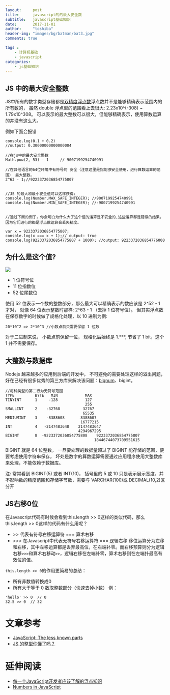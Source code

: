 ```yaml
---
layout:     post
title:      javascript的的最大安全数
subtitle:   javascript基础知识
date:       2017-11-01
author:     "toshiba"
header-img: "images/bg/batman/bat3.jpg"
comments: true

tags :
    - 计算机基础
    - javascript
categories:
    - js基础知识
---
```


## JS 中的最大安全整数
JS中所有的数字类型存储都是[双精度浮点数](https://zh.wikipedia.org/wiki/%E9%9B%99%E7%B2%BE%E5%BA%A6%E6%B5%AE%E9%BB%9E%E6%95%B8)浮点数并不是能够精确表示范围内的所有数的， 虽然 double 浮点型的范围看上去很大: 2.23x10^(-308) ~ 1.79x10^308。 可以表示的最大整数可以很大，但能够精确表示，使用算数运算的并没有这么大。

例如下面会报错
```
console.log(0.1 + 0.2)
//output: 0.30000000000000004

//在js中的最大安全整数
Math.pow(2, 53) - 1     // 9007199254740991

//在其他语言的64位环境中有符号的 安全（注意这里是指能够安全使用，进行算数运算的范围） 最大整数。
2^63 - 1;//9223372036854775807


//JS 的最大和最小安全值可以这样获得:
console.log(Number.MAX_SAFE_INTEGER); //9007199254740991
console.log(Number.MIN_SAFE_INTEGER); //-9007199254740991


//通过下面的例子，你会明白为什么大于这个值的运算是不安全的,这些运算都是错误的结果， 因为它们进行的都是浮点数运算会丢失精度。

var x = 9223372036854775807;
console.log(x === x + 1);// output: true
console.log(9223372036854775807 + 1000); //output: 9223372036854776000

```

## 为什么是这个值?
![](https://yt-card-system.oss-cn-beijing.aliyuncs.com/blog/in_post/js_base/number.png)

* 1 位符号位
* 11 位指数位
* 52 位尾数位


使用 52 位表示一个数的整数部分，那么最大可以精确表示的数应该是 2^52 - 1 才对， 就像 64 位表示整数时那样: 2^63 - 1 （去掉 1 位符号位）。 但其实浮点数在保存数字的时候做了规格化处理，以 10 进制为例:

```
20*10^2 => 2*10^3 //小数点前只需要保留 1 位数
```

对于二进制来说， 小数点前保留一位， 规格化后始终是 1.***, 节省了 1 bit，这个 1 并不需要保存。


## 大整数与数据库
Nodejs 越来越多的应用到后端的开发中， 不可避免的需要处理这样的溢出问题， 好在已经有很多优秀的第三方库来解决该问题：[bignum](https://github.com/justmoon/node-bignum)、bigint。


```
//每种类型的第二行为无符号范围
TYPE         BYTE   MIN            MAX
TINYINT      1     -128            127
                                   255
SMALLINT     2    -32768          32767
                                  65535
MEDIUMINT    3    -8388608       8388607
                                 16777215
INT          4   -2147483648    2147483647
                                4294967295
BIGINT       8  -9223372036854775808    9223372036854775807
                                       18446744073709551615
```
BIGINT 就是 64 位整数， 一旦要处理的数据量超过了 BIGINT 能存储的范围，便要考虑使用字符串保存， 坏处是数字的算数运算需要通过应用程序使用大整数库来处理，不能依赖于数据库。

注: 常常看到 BIGINT(5) 或者 INT(10)， 括号里的 5 或 10 只是表示展示宽度，并不影响数的精度范围和存储字节数，需要与 VARCHAR(100)或 DECIMAL(10,2)区分开




## JS右移0位
在Javascript代码有时候会看到this.length >> 0这样的类似代码，那么this.length >> 0这样的代码有什么用呢？
* \>\> 代表有符号右移运算符 === 算术右移
* \>\>\> 在Javascript中代表无符号右移运算符 === 逻辑右移
移位运算分为左移和右移，其中左移运算都是丢弃最高位，在右端补零。而右移预算则分为逻辑右移<code>>>></code>和算术右移动<code>>></code>，逻辑右移在左端补零，算术右移则在左端扑最高有效位的值。

<code>this.length >> 0</code>的作用更简易的总结：

* 所有非数值转换成0
* 所有大于等于 0 数取整数部分（快速去掉小数）
例：
```
'hello' >> 0  // 0
32.5 >> 0  // 32
```

# 文章参考
* [JavaScript: The less known parts](http://michalbe.blogspot.sg/2013/03/javascript-less-known-parts-bitwise.html)
* [JS 的整型你懂了吗？](https://segmentfault.com/a/1190000002608050)

# 延伸阅读
* [每一个JavaScript开发者应该了解的浮点知识](http://yanhaijing.com/javascript/2014/03/14/what-every-javascript-developer-should-know-about-floating-points/)
* [Numbers in JavaScript](http://jser.it/blog/2014/07/07/numbers-in-javascript/)